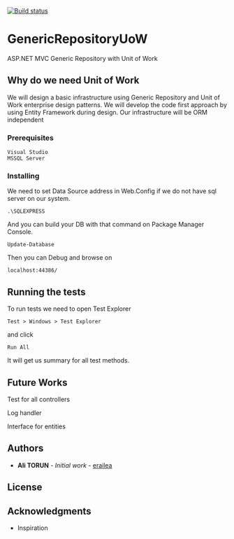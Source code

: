 [![Build status](https://ci.appveyor.com/api/projects/status/lbves2w7gnhf7qe7?svg=true)](https://ci.appveyor.com/project/erailea/genericrepositoryuow)


# GenericRepositoryUoW
ASP.NET MVC Generic Repository with Unit of Work 

## Why do we need Unit of Work

We will design a basic infrastructure using Generic Repository and Unit of Work enterprise design patterns. We will develop the code first approach by using Entity Framework during design. Our infrastructure will be ORM independent

### Prerequisites

```
Visual Studio 
MSSQL Server
```

### Installing

We need to set Data Source address in Web.Config if we do not have sql server on our system.  
```
.\SQLEXPRESS
```
And you can build your DB with that command on Package Manager Console.
```
Update-Database
```
Then you can Debug and browse on
```
localhost:44386/
```


## Running the tests


To run tests we need to open Test Explorer 
```
Test > Windows > Test Explorer
```
and click
```
Run All
```

It will get us summary for all test methods.

## Future Works

Test for all controllers

Log handler

Interface for entities

## Authors

* **Ali TORUN** - *Initial work* - [erailea](https://github.com/erailea)

## License



## Acknowledgments

* Inspiration
